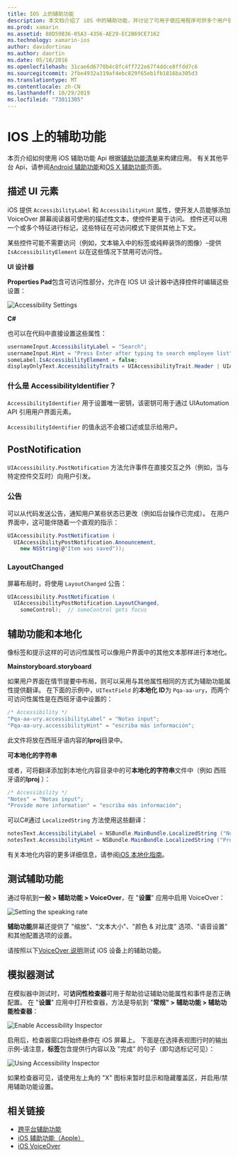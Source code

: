 ```yaml
---
title: IOS 上的辅助功能
description: 本文档介绍了 iOS 中的辅助功能，并讨论了可用于使应用程序可供多个用户使用的各种属性和功能。
ms.prod: xamarin
ms.assetid: 88D59B36-05A3-4356-AE29-EC2B69CE7162
ms.technology: xamarin-ios
author: davidortinau
ms.author: daortin
ms.date: 05/18/2016
ms.openlocfilehash: 31cae6d6770b4c8fc4ff722e67f4ddce8ffdd7c6
ms.sourcegitcommit: 2fbe4932a319af4ebc829f65eb1fb1816ba305d3
ms.translationtype: MT
ms.contentlocale: zh-CN
ms.lasthandoff: 10/29/2019
ms.locfileid: "73011305"
---
```

# <a name="accessibility-on-ios"></a>IOS 上的辅助功能

本页介绍如何使用 iOS 辅助功能 Api 根据[辅助功能清单](~/cross-platform/app-fundamentals/accessibility.md)来构建应用。
有关其他平台 Api，请参阅[Android 辅助功能](~/android/app-fundamentals/accessibility.md)和[OS X 辅助功能](~/mac/app-fundamentals/accessibility.md)页面。

## <a name="describing-ui-elements"></a>描述 UI 元素

iOS 提供 `AccessibilityLabel` 和 `AccessibilityHint` 属性，使开发人员能够添加 VoiceOver 屏幕阅读器可使用的描述性文本，使控件更易于访问。 控件还可以用一个或多个特征进行标记，这些特征在可访问模式下提供其他上下文。

某些控件可能不需要访问（例如，文本输入中的标签或纯粹装饰的图像）–提供 `IsAccessibilityElement` 以在这些情况下禁用可访问性。

**UI 设计器**

**Properties Pad**包含可访问性部分，允许在 IOS UI 设计器中选择控件时编辑这些设置：

![](accessibility-images/ios-designer-sml.png "Accessibility Settings")

**C#**

也可以在代码中直接设置这些属性：

```csharp
usernameInput.AccessibilityLabel = "Search";
usernameInput.Hint = "Press Enter after typing to search employee list";
someLabel.IsAccessibilityElement = false;
displayOnlyText.AccessibilityTraits = UIAccessibilityTrait.Header | UIAccessibilityTrait.Selected;
```

### <a name="what-is-accessibilityidentifier"></a>什么是 AccessibilityIdentifier？

`AccessibilityIdentifier` 用于设置唯一密钥，该密钥可用于通过 UIAutomation API 引用用户界面元素。

`AccessibilityIdentifier` 的值永远不会被口述或显示给用户。

<a name="postnotification" />

## <a name="postnotification"></a>PostNotification

`UIAccessibility.PostNotification` 方法允许事件在直接交互之外（例如，当与特定控件交互时）向用户引发。

### <a name="announcement"></a>公告

可以从代码发送公告，通知用户某些状态已更改（例如后台操作已完成）。 在用户界面中，这可能伴随着一个直观的指示：

```csharp
UIAccessibility.PostNotification (
  UIAccessibilityPostNotification.Announcement,
    new NSString(@"Item was saved"));
```

### <a name="layoutchanged"></a>LayoutChanged

屏幕布局时，将使用 `LayoutChanged` 公告：

```csharp
UIAccessibility.PostNotification (
  UIAccessibilityPostNotification.LayoutChanged,
    someControl);  // someControl gets focus
```

## <a name="accessibility-and-localization"></a>辅助功能和本地化

像标签和提示这样的可访问性属性可以像用户界面中的其他文本那样进行本地化。

**Mainstoryboard.storyboard**

如果用户界面在情节提要中布局，则可以采用与其他属性相同的方式为辅助功能属性提供翻译。 在下面的示例中，`UITextField` 的**本地化 ID**为 `Pqa-aa-ury`，而两个可访问性属性是在西班牙语中设置的：

```csharp
/* Accessibility */
"Pqa-aa-ury.accessibilityLabel" = "Notas input";
"Pqa-aa-ury.accessibilityHint" = "escriba más información";
```

此文件将放在西班牙语内容的**lproj**目录中。

**可本地化的字符串**

或者，可将翻译添加到本地化内容目录中的可**本地化的字符串**文件中（例如 西班牙语的**lproj** ）：

```csharp
/* Accessibility */
"Notes" = "Notas input";
"Provide more information" = "escriba más información";
```

可以C#通过 `LocalizedString` 方法使用这些翻译：

```csharp
notesText.AccessibilityLabel = NSBundle.MainBundle.LocalizedString ("Notes", "");
notesText.AccessibilityHint = NSBundle.MainBundle.LocalizedString ("Provide more information", "");
```

有关本地化内容的更多详细信息，请参阅[iOS 本地化指南](~/ios/app-fundamentals/localization/index.md)。

<a name="testing" />

## <a name="testing-accessibility"></a>测试辅助功能

通过导航到**一般 > 辅助功能 > VoiceOver**，在 "**设置**" 应用中启用 VoiceOver：

![](accessibility-images/settings-sml.png "Setting the speaking rate")

**辅助功能**屏幕还提供了 "缩放"、"文本大小"、"颜色 & 对比度" 选项、"语音设置" 和其他配置选项的设置。

请按照以下[VoiceOver 说明](https://developer.apple.com/library/ios/technotes/TestingAccessibilityOfiOSApps/TestAccessibilityonYourDevicewithVoiceOver/TestAccessibilityonYourDevicewithVoiceOver.html)测试 iOS 设备上的辅助功能。

## <a name="simulator-testing"></a>模拟器测试

在模拟器中测试时，可**访问性检查器**可用于帮助验证辅助功能属性和事件是否正确配置。 在 "**设置**" 应用中打开检查器，方法是导航到 "**常规" > 辅助功能 > 辅助功能检查器**：

![](accessibility-images/settings-inspector-sml.png "Enable Accessibility Inspector")

启用后，检查器窗口将始终悬停在 iOS 屏幕上。
下面是在选择表视图行时的输出示例-请注意，**标签**包含提供行内容以及 "完成" 的句子（即勾选标记可见）：

![](accessibility-images/tableview-a11y-sml.png "Using Accessibility Inspector")

如果检查器可见，请使用左上角的 "X" 图标来暂时显示和隐藏覆盖区，并启用/禁用辅助功能设置。

## <a name="related-links"></a>相关链接

- [跨平台辅助功能](~/cross-platform/app-fundamentals/accessibility.md)
- [iOS 辅助功能（Apple）](https://developer.apple.com/library/ios/documentation/UserExperience/Conceptual/iPhoneAccessibility/Accessibility_on_iPhone/Accessibility_on_iPhone.html)
- [iOS VoiceOver](https://www.apple.com/accessibility/ios/voiceover/)
